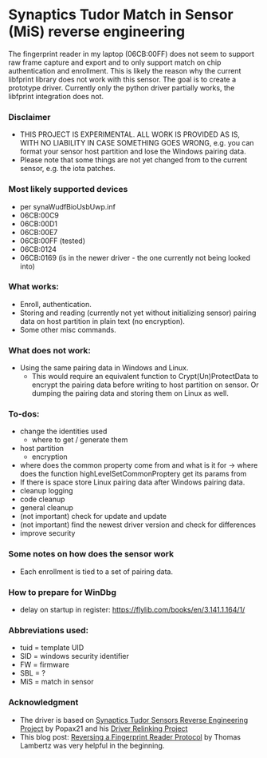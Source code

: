# Synaptics Tudor Match in Sensor (MiS) reverse engineering

The fingerprint reader in my laptop (06CB:00FF) does not seem to support raw frame capture and export and to only support match on chip authentication and enrollment. This is likely the reason why the current libfprint library does not work with this sensor. The goal is to create a prototype driver. Currently only the python driver partially works, the libfprint integration does not.


### Disclaimer

- THIS PROJECT IS EXPERIMENTAL. ALL WORK IS PROVIDED AS IS, WITH NO LIABILITY IN CASE SOMETHING GOES WRONG, e.g. you can format your sensor host partition and lose the Windows pairing data.
- Please note that some things are not yet changed from to the current sensor, e.g. the iota patches.


### Most likely supported devices

- per synaWudfBioUsbUwp.inf
- 06CB:00C9
- 06CB:00D1
- 06CB:00E7
- 06CB:00FF (tested)
- 06CB:0124
- 06CB:0169 (is in the newer driver - the one currently not being looked into)


### What works:

- Enroll, authentication.
- Storing and reading (currently not yet without initializing sensor) pairing data on host partition in plain text (no encryption).
- Some other misc commands.


### What does not work:
- Using the same pairing data in Windows and Linux.
    - This would require an equivalent function to Crypt(Un)ProtectData to encrypt the pairing data before writing to host partition on sensor. Or dumping the pairing data and storing them on Linux as well.


### To-dos:

- change the identities used
    - where to get / generate them
- host partition
    - encryption
- where does the common property come from and what is it for
    -> where does the function highLevelSetCommonProptery get its params from
- If there is space store Linux pairing data after Windows pairing data.
- cleanup logging
- code cleanup
- general cleanup
- (not important) check for update and update
- (not important) find the newest driver version and check for differences
- improve security

### Some notes on how does the sensor work
- Each enrollment is tied to a set of pairing data.


### How to prepare for WinDbg

- delay on startup in register: https://flylib.com/books/en/3.141.1.164/1/


### Abbreviations used:

- tuid = template UID
- SID = windows security identifier
- FW = firmware
- SBL = ?
- MiS = match in sensor


### Acknowledgment

- The driver is based on [Synaptics Tudor Sensors Reverse Engineering Project](https://github.com/Popax21/synaTudor/tree/rev) by Popax21 and his [Driver Relinking Project](https://github.com/Popax21/synaTudor/tree/relink)
- This blog post: [Reversing a Fingerprint Reader Protocol](https://blog.th0m.as/misc/fingerprint-reversing/) by Thomas Lambertz was very helpful in the beginning.
